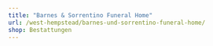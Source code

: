 ```yaml
---
title: "Barnes & Sorrentino Funeral Home"
url: /west-hempstead/barnes-und-sorrentino-funeral-home/
shop: Bestattungen
---
```


